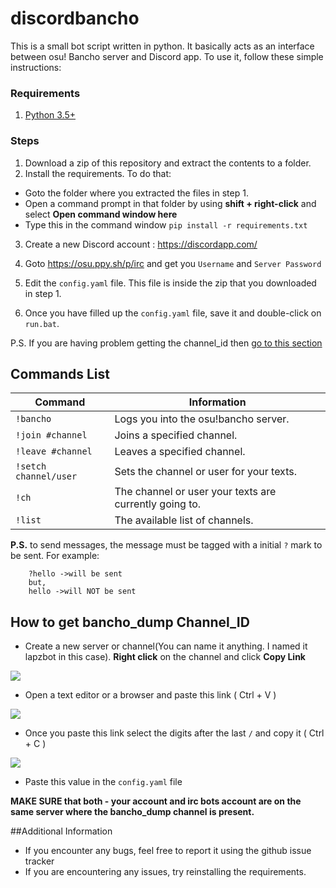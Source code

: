 # discordbancho

This is a small bot script written in python. It basically acts as an interface between osu! Bancho server and Discord app. To use it, follow these simple instructions:

### Requirements
1. [Python 3.5+](https://www.python.org/downloads/release/python-351/)

### Steps
1. Download a zip of this repository and extract the contents to a folder.
2. Install the requirements. To do that:
  * Goto the folder where you extracted the files in step 1.
  * Open a command prompt in that folder by using **shift + right-click** and select **Open command window here**
  * Type this in the command window `pip install -r requirements.txt`
 
3. Create a new Discord account : https://discordapp.com/

4. Goto https://osu.ppy.sh/p/irc and get you `Username` and `Server Password`

5. Edit the `config.yaml` file. This file is inside the zip that you downloaded in step 1.

6. Once you have filled up the `config.yaml` file, save it and double-click on `run.bat`.

P.S. If you are having problem getting the channel_id then [go to this section](https://github.com/lapoozza/discordbancho/blob/master/README.md#how-to-get-bancho_dump-channel_id)

## Commands List
|Command|Information|
|-------|-----------|
|`!bancho`|Logs you into the osu!bancho server.|
|`!join #channel`|Joins a specified channel.|
|`!leave #channel`|Leaves a specified channel.|
|`!setch channel/user`|Sets the channel or user for your texts.|
|`!ch`|The channel or user your texts are currently going to.|
|`!list`|The available list of channels.|

**P.S.** to send messages, the message must be tagged with a initial `?` mark to be sent.
For example:

        ?hello ->will be sent
        but,
        hello ->will NOT be sent

## How to get bancho_dump Channel_ID
* Create a new server or channel(You can name it anything. I named it lapzbot in this case). **Right click** on the channel and click **Copy Link**

![](http://i.imgur.com/XODoBcp.png)

* Open a text editor or a browser and paste this link ( Ctrl + V )
 
![](http://i.imgur.com/JMQ67Rx.png)

* Once you paste this link select the digits after the last `/` and copy it ( Ctrl + C )

![](http://i.imgur.com/TpKl8ba.png)

* Paste this value in the `config.yaml` file

**MAKE SURE that both - your account and irc bots account are on the same server where the bancho_dump channel is present.**

##Additional Information
* If you encounter any bugs, feel free to report it using the github issue tracker
* If you are encountering any issues, try reinstalling the requirements.

